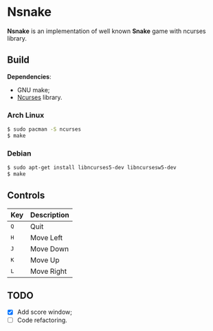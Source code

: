# Nsnake

__Nsnake__ is an implementation of well known __Snake__ game with ncurses library.

## Build

__Dependencies__:
- GNU make;
- [Ncurses](https://invisible-island.net/ncurses/) library.

### Arch Linux

```bash
$ sudo pacman -S ncurses
$ make
```

### Debian

```bash
$ sudo apt-get install libncurses5-dev libncursesw5-dev
$ make
```

## Controls

| Key | Description |
| --- | --- |
| <kbd>Q</kbd> | Quit |
| <kbd>H</kbd> | Move Left |
| <kbd>J</kbd> | Move Down |
| <kbd>K</kbd> | Move Up |
| <kbd>L</kbd> | Move Right |

## TODO

- [x] Add score window;
- [ ] Code refactoring.
